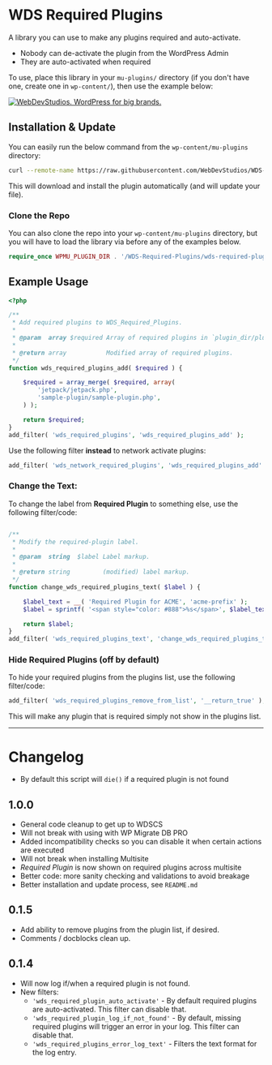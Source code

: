 # WDS Required Plugins

A library you can use to make any plugins required and auto-activate.

* Nobody can de-activate the plugin from the WordPress Admin
* They are auto-activated when required

To use, place this library in your `mu-plugins/` directory (if you don't have one, create one in `wp-content/`), then use the example below:

<a href="https://webdevstudios.com/contact/"><img src="https://webdevstudios.com/wp-content/uploads/2018/04/wds-github-banner.png" alt="WebDevStudios. WordPress for big brands."></a>

## Installation & Update

You can easily run the below command from the `wp-content/mu-plugins` directory:

```sh
curl --remote-name https://raw.githubusercontent.com/WebDevStudios/WDS-Required-Plugins/master/wds-required-plugins.php
```

This will download and install the plugin automatically (and will update your file).

### Clone the Repo

You can also clone the repo into your `wp-content/mu-plugins` directory, but you will have
to load the library via before any of the examples below.

```php
require_once WPMU_PLUGIN_DIR . '/WDS-Required-Plugins/wds-required-plugins.php';
```

## Example Usage

```php
<?php

/**
 * Add required plugins to WDS_Required_Plugins.
 *
 * @param  array $required Array of required plugins in `plugin_dir/plugin_file.php` form.
 *
 * @return array           Modified array of required plugins.
 */
function wds_required_plugins_add( $required ) {

	$required = array_merge( $required, array(
		'jetpack/jetpack.php',
		'sample-plugin/sample-plugin.php',
	) );

	return $required;
}
add_filter( 'wds_required_plugins', 'wds_required_plugins_add' );
```

Use the following filter **instead** to network activate plugins:

```php
add_filter( 'wds_network_required_plugins', 'wds_required_plugins_add' );
```

### Change the Text:

To change the label from **Required Plugin** to something else, use the following filter/code:

```php

/**
 * Modify the required-plugin label.
 *
 * @param  string  $label Label markup.
 *
 * @return string         (modified) label markup.
 */
function change_wds_required_plugins_text( $label ) {

	$label_text = __( 'Required Plugin for ACME', 'acme-prefix' );
	$label = sprintf( '<span style="color: #888">%s</span>', $label_text );

	return $label;
}
add_filter( 'wds_required_plugins_text', 'change_wds_required_plugins_text' );
```

### Hide Required Plugins (off by default)

To hide your required plugins from the plugins list, use the following filter/code:

```php
add_filter( 'wds_required_plugins_remove_from_list', '__return_true' );
```

This will make any plugin that is required simply not show in the plugins list.

____________________

# Changelog

- By default this script will `die()` if a required plugin is not found

## 1.0.0

- General code cleanup to get up to WDSCS
- Will not break with using with WP Migrate DB PRO
- Added incompatibility checks so you can disable it when certain actions are executed
- Will not break when installing Multisite
- *Required Plugin* is now shown on required plugins across multisite
- Better code: more sanity checking and validations to avoid breakage
- Better installation and update process, see `README.md`

## 0.1.5

- Add ability to remove plugins from the plugin list, if desired.
- Comments / docblocks clean up.

## 0.1.4

- Will now log if/when a required plugin is not found.
- New filters:
    - `'wds_required_plugin_auto_activate'` - By default required plugins are auto-activated. This filter can disable that.
    - `'wds_required_plugin_log_if_not_found'` - By default, missing required plugins will trigger an error in your log. This filter can disable that.
    - `'wds_required_plugins_error_log_text'` - Filters the text format for the log entry.

